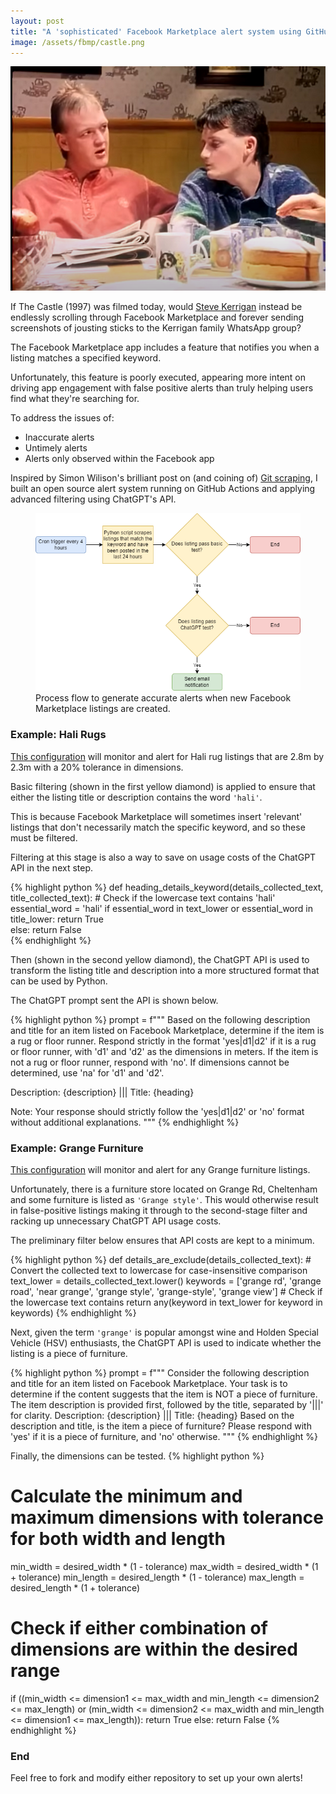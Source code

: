 ```yaml
---
layout: post
title: "A 'sophisticated' Facebook Marketplace alert system using GitHub Actions and ChatGPT's API"
image: /assets/fbmp/castle.png
---
```




<img class="small right" src="/assets/fbmp/castle.png" alt="A scene from The Castle" loading="lazy">

If The Castle (1997) was filmed today, would <a href="https://www.youtube.com/watch?v=dik_wnOE4dk">Steve Kerrigan</a> instead be endlessly scrolling through Facebook Marketplace and forever sending screenshots of jousting sticks to the Kerrigan family WhatsApp group?

The Facebook Marketplace app includes a feature that notifies you when a listing matches a specified keyword.

Unfortunately, this feature is poorly executed, appearing more intent on driving app engagement with false positive alerts than truly helping users find what they're searching for.

To address the issues of:

- Inaccurate alerts
- Untimely alerts
- Alerts only observed within the Facebook app
  
Inspired by Simon Wilison's brilliant post on (and coining of) <a href="https://simonwillison.net/2020/Oct/9/git-scraping/">Git scraping</a>, I built an open source alert system running on GitHub Actions and applying advanced filtering using ChatGPT's API. 

<figure>
  <img src="/assets/fbmp/img02.png" alt="" loading="lazy">
  <figcaption>
    Process flow to generate accurate alerts when new Facebook Marketplace listings are created.
  </figcaption>
</figure>

### Example: Hali Rugs
<a href="https://github.com/sc0h0/fb_mp_hali">This configuration</a> will monitor and alert for Hali rug listings that are 2.8m by 2.3m with a 20% tolerance in dimensions.

Basic filtering (shown in the first yellow diamond) is applied to ensure that either the listing title or description contains the word `'hali'`. 

This is because Facebook Marketplace will sometimes insert 'relevant' listings that don't necessarily match the specific keyword, and so these must be filtered. 

Filtering at this stage is also a way to save on usage costs of the ChatGPT API in the next step. 

{% highlight python %}
def heading_details_keyword(details_collected_text, title_collected_text):
    # Check if the lowercase text contains 'hali'
    essential_word = 'hali'
    if essential_word in text_lower or essential_word in title_lower:
        return True   
    else:
        return False  
{% endhighlight %}

Then (shown in the second yellow diamond), the ChatGPT API is used to transform the listing title and description into a more structured format that can be used by Python.

The ChatGPT prompt sent the API is shown below.

{% highlight python %}
prompt = f"""
Based on the following description and title for an item listed on Facebook Marketplace, determine if the item is a rug or floor runner. 
Respond strictly in the format 'yes|d1|d2' if it is a rug or floor runner, with 'd1' and 'd2' as the dimensions in meters. 
If the item is not a rug or floor runner, respond with 'no'. If dimensions cannot be determined, use 'na' for 'd1' and 'd2'.

Description: {description}
|||
Title: {heading}

Note: Your response should strictly follow the 'yes|d1|d2' or 'no' format without additional explanations.
"""
{% endhighlight %}


### Example: Grange Furniture
<a href="https://github.com/sc0h0/fb_mp_watch">This configuration</a> will monitor and alert for any Grange furniture listings. 

Unfortunately, there is a furniture store located on Grange Rd, Cheltenham and some furniture is listed as `'Grange style'`. This would otherwise result in false-positive listings making it through to the second-stage filter and racking up unnecessary ChatGPT API usage costs.

The preliminary filter below ensures that API costs are kept to a minimum.

{% highlight python %}
def details_are_exclude(details_collected_text):
    # Convert the collected text to lowercase for case-insensitive comparison
    text_lower = details_collected_text.lower()
    keywords = ['grange rd', 'grange road', 'near grange', 'grange style', 'grange-style', 'grange view']
    # Check if the lowercase text contains
    return any(keyword in text_lower for keyword in keywords)
{% endhighlight %}

Next, given the term `'grange'` is popular amongst wine and Holden Special Vehicle (HSV) enthusiasts, the ChatGPT API is used to indicate whether the listing is a piece of furniture. 

{% highlight python %}
prompt = f"""
Consider the following description and title for an item listed on Facebook Marketplace. 
Your task is to determine if the content suggests that the item is NOT a piece of furniture. 
The item description is provided first, followed by the title, separated by '|||' for clarity.
Description: {description}
|||
Title: {heading}
Based on the description and title, is the item a piece of furniture? Please respond with 'yes' if it is a piece of furniture, and 'no' otherwise.
"""
{% endhighlight %}

Finally, the dimensions can be tested.
{% highlight python %}
# Calculate the minimum and maximum dimensions with tolerance for both width and length
min_width = desired_width * (1 - tolerance)
max_width = desired_width * (1 + tolerance)
min_length = desired_length * (1 - tolerance)
max_length = desired_length * (1 + tolerance)

# Check if either combination of dimensions are within the desired range
if ((min_width <= dimension1 <= max_width and min_length <= dimension2 <= max_length) or
   (min_width <= dimension2 <= max_width and min_length <= dimension1 <= max_length)):
    return True
else:
    return False
{% endhighlight %}

### End
Feel free to fork and modify either repository to set up your own alerts!
